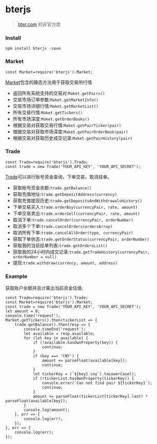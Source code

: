 # bterjs

>[bter.com](https://bter.com) 的非官方库


### Install
    
    npm install bterjs -save
    
### Market
    
    const Market=require('bterjs').Market;
    
[Market](./lib/Market.js)包含的静态方法用于获取交易所行情

- 返回所有系统支持的交易对:`Maket.getPairs()`
- 交易市场订单参数:`Maket.getMarketInfo()`
- 交易市场详细行情:`Maket.getMarketList()`
- 所有交易行情:`Maket.getTickers()`
- 所有市场深度:`Maket.getOrderBooks()`
- 根据交易对获取交易行情:`Maket.getPairTicker(pair)`
- 根据交易对获取市场深度:`Maket.getPairOrderBook(pair)`
- 根据交易对获取历史成交记录:`Maket.getPairHistory(pair)`

### Trade
    
    const Trade=require('bterjs').Trade;
    const trade = new Trade('YOUR_API_KEY', 'YOUR_API_SECRET');
    
[Trade](./lib/Trade.js)可以进行账号资金查询，下单交易，取消挂单。 

- 获取帐号资金余额:`trade.getBalance()`
- 获取充值地址:`trade.getDepositAddress(currency)`
- 获取充值提现历史:`trade.getDepositsAndWithdrawalsHistory()`
- 下单交易买入:`trade.orderBuy(currencyPair, rate, amount)`
- 下单交易卖出:`trade.orderSell(currencyPair, rate, amount)`
- 取消下单:`trade.cancelOrder(currencyPair, orderNumber)`
- 取消多个下单:`trade.cancelOrders(ordersArray)`
- 取消所有下单:`trade.cancelAllOrder(type, currencyPair)`
- 获取下单状态:`trade.getOrderStatus(currencyPair, orderNumber)`
- 获取我的当前挂单列表:`trade.getOrdersList()`
- 获取我的24小时内成交记录:`trade.getTradeHistory(currencyPair, orderNumber = null)`
- 提现:`trade.withdraw(currency, amount, address)`
    

    
    
### Example

获取账户余额并且计算出当前资金估值;


    const Trade=require('bterjs').Trade;
    const Market=require('bterjs').Market;
    const trade = new Trade('YOUR_API_KEY', 'YOUR_API_SECRET');
    let amount = 0;
    console.time('request');
    Market.getTickers().then(tickerList => {
        trade.getBalance().then(resp => {
            console.timeEnd('request');
            let available = resp.available;
            for (let key in available) {
                if (!available.hasOwnProperty(key)) {
                    continue;
                }
                if (key === 'CNY') {
                    amount += parseFloat(available[key]);
                    continue;
                }
                let tickerKey = (`${key}_cny`).toLowerCase();
                if (!tickerList.hasOwnProperty(tickerKey)) {
                    console.error(`Can not find pair ${tickerKey}`);
                    continue;
                }
                amount += parseFloat(tickerList[tickerKey].last) * parseFloat(available[key]);
            }
            console.log(amount);
        }, err => {
            console.log(err);
        });
    }, err => {
        console.log(err);
    });
    
    

